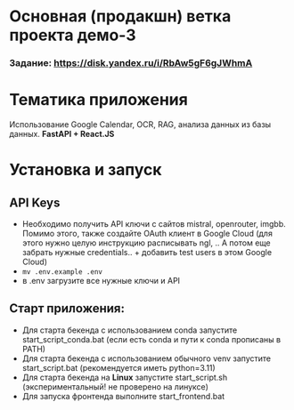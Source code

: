 # Основная (продакшн) ветка проекта демо-3

### Задание: https://disk.yandex.ru/i/RbAw5gF6gJWhmA

# Тематика приложения
Использование Google Calendar, OCR, RAG, анализа данных из базы данных.
**FastAPI + React.JS**

# Установка и запуск
## API Keys
- Необходимо получить API ключи с сайтов mistral, openrouter, imgbb. Помимо этого, также создайте OAuth клиент в Google Cloud (для этого нужно целую инструкцию расписывать ngl, .. А потом еще забрать нужные credentials.. + добавить test users в этом Google Cloud)
- `mv .env.example .env`
- в .env загрузите все нужные ключи и API

## Старт приложения:
- Для старта бекенда с использованием conda запустите start_script_conda.bat (если есть conda и пути к conda прописаны в PATH)
- Для старта бекенда с использованием обычного venv запустите start_script.bat  (рекомендуется иметь python=3.11)
- Для старта бекенда на **Linux** запустите start_script.sh (экспериментальный! не проверено на линуксе) 
- Для запуска фронтенда выполните start_frontend.bat